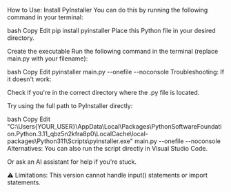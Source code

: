 How to Use:
Install PyInstaller
You can do this by running the following command in your terminal:

bash
Copy
Edit
pip install pyinstaller
Place this Python file in your desired directory.

Create the executable
Run the following command in the terminal (replace main.py with your filename):

bash
Copy
Edit
pyinstaller main.py --onefile --noconsole
Troubleshooting:
If it doesn't work:

Check if you're in the correct directory where the .py file is located.

Try using the full path to PyInstaller directly:

bash
Copy
Edit
"C:\Users\{YOUR_USER}\AppData\Local\Packages\PythonSoftwareFoundation.Python.3.11_qbz5n2kfra8p0\LocalCache\local-packages\Python311\Scripts\pyinstaller.exe" main.py --onefile --noconsole
Alternatives:
You can also run the script directly in Visual Studio Code.

Or ask an AI assistant for help if you're stuck.

⚠ Limitations:
This version cannot handle input() statements or import statements.

